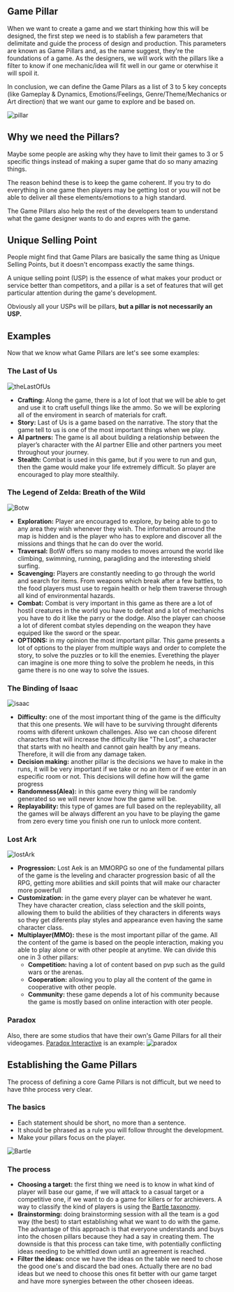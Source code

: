 ## Game Pillar
When we want to create a game and we start thinking how this will be designed, the first step we need is to stablish a few parameters that delimitate and guide the process of design and production. This parameters are known as Game Pillars and, as the name suggest, they're the foundations of a game. As the designers, we will work with the pillars like a filter to know if one mechanic/idea will fit well in our game or oterwhise it will spoil it.

In conclusion, we can define the Game Pilars as a list of 3 to 5 key concepts (like Gameplay & Dynamics, Emotions/Feelings, Genre/Theme/Mechanics or Art direction) that we want our game to explore and be based on.

![pillar](https://github.com/Divangus/GamePillars/blob/main/docs/images/3-pillars-of-VeriSM.jpg?raw=true)

## Why we need the Pillars?
Maybe some people are asking why they have to limit their games to 3 or 5 specific things instead of making a super game that do so many amazing things.

The reason behind these is to keep the game coherent. If you try to do everything in one game then players may be getting lost or you will not be able to deliver all these elements/emotions to a high standard.

The Game Pillars also help the rest of the developers team to understand what the game designer wants to do and expres with the game.

## Unique Selling Point 
People might find that Game Pilars are basically the same thing as Unique Selling Points, but it doesn't encompass exactly the same things.

A unique selling point (USP) is the essence of what makes your product or service better than competitors, and a pillar is a set of features that will get particular attention during the game's development.

Obviously all your USPs will be pillars, **but a pillar is not necessarily an USP.**

## Examples
Now that we know what Game Pillars are let's see some examples:

### The Last of Us
![theLastOfUs](https://github.com/Divangus/GamePillars/blob/main/docs/images/the-last-of-us-ellie-joel.jpg?raw=true)

- **Crafting:** Along the game, there is a lot of loot that we will be able to get and use it to craft usefull things like the ammo. So we will be exploring all of the enviroment in search of materials for craft.
- **Story:** Last of Us is a game based on the narrative. The story that the game tell to us is one of the most important things when we play.
- **AI partners:** The game is all about building a relationship between the player’s character with the AI partner Ellie and other partners you meet throughout your journey.
- **Stealth:** Combat is used in this game, but if you were to run and gun, then the game would make your life extremely difficult. So player are encouraged to play more stealthily.

### The Legend of Zelda: Breath of the Wild
![Botw](https://github.com/Divangus/GamePillars/blob/main/docs/images/zelda.jpg?raw=true)

- **Exploration:** Player are encouraged to explore, by being able to go to any area they wish whenever they wish. The information arround the map is hidden and is the player who has to explore and discover all the missions and things that he can do over the world.
- **Traversal:** BotW offers so many modes to moves arround the world like climbing, swimming, running, paragliding and the interesting shield surfing.  
- **Scavenging:** Players are constantly needing to go through the world and search for items. From weapons which break after a few battles, to the food players must use to regain health or help them traverse through all kind of environmental hazards.
- **Combat:** Combat is very important in this game as there are a lot of hostil creatures in the world you have to defeat and a lot of mechanichs you have to do it like the parry or the dodge. Also the player can choose a lot of diferent combat styles depending on the weapon they have equiped like the sword or the spear.
- **OPTIONS:** in my opinion the most important pillar. This game presents a lot of options to the player from multiple ways and order to complete the story, to solve the puzzles or to kill the enemies. Everething the player can imagine is one more thing to solve the problem he needs, in this game there is no one way to solve the issues. 

### The Binding of Isaac
![isaac](https://github.com/Divangus/GamePillars/blob/main/docs/images/isaac.jpg?raw=true)

- **Difficulty:** one of the most important thing of the game is the difficulty that this one presents. We will have to be surviving throught diferents rooms with diferent unkown challenges. Also we can choose diferent characters that will increase the difficulty like "The Lost", a character that starts with no health and cannot gain health by any means. Therefore, it will die from any damage taken.
- **Decision making:** another pillar is the decisions we have to make in the runs, it will be very important if we take or no an item or if we enter in an especific room or not. This decisions will define how will the game progress
- **Randomness(Alea):** in this game every thing will be randomly generated so we will never know how the game will be.
- **Replayability:** this type of games are full based on the repleyability, all the games will be always different an you have to be playing the game from zero every time you finish one run to unlock more content.


### Lost Ark
![lostArk](https://github.com/Divangus/GamePillars/blob/main/docs/images/Lost-Ark-Prime-Amazon.jpg?raw=true)

- **Progression:** Lost Aek is an MMORPG so one of the fundamental pillars of the game is the leveling and character progression basic of all the RPG, getting more abilities and skill points that will make our character more powerfull 
- **Customization:** in the game every player can be whatever he want. They have character creation, class selection and the skill points, allowing them to build the abilities of they characters in diferents ways so they get diferents play styles and appearance even having the same character class. 
- **Multiplayer(MMO):** these is the most important pillar of the game. All the content of the game is based on the people interaction, making you able to play alone or with other people at anytime. We can divide this one in 3 other pillars:
    - **Competition:** having a lot of content based on pvp such as the guild wars or the arenas.
    - **Cooperation:** allowing you to play all the content of the game in cooperative with other people.
    - **Community:** these game depends a lot of his community because the game is mostly based on online interaction with oter people.

### Paradox
Also, there are some studios that have their own's Game Pillars for all their videogames. [Paradox Interactive](https://www.paradoxinteractive.com/our-company/our-business/game-pillars) is an example: 
![paradox](https://github.com/Divangus/GamePillars/blob/main/docs/images/paradox-game-pillars.jpg?raw=true)

## Establishing the Game Pillars
The process of defining a core Game Pillars is not difficult, but we need to have thhe process very clear. 

### The basics
- Each statement should be short, no more than a sentence.
- It should be phrased as a rule you will follow throught the development.
- Make your pillars focus on the player.

![Bartle](https://github.com/Divangus/GamePillars/blob/main/docs/images/Gamification-Bartle.jpg?raw=true)

### The process
- **Choosing a target:** the first thing we need is to know in what kind of player will base our game, if we will attack to a casual target or a competitive one, if we want to do a game for killers or for archievers. A way to classify the kind of players is using the [Bartle taxonomy](https://en.wikipedia.org/wiki/Bartle_taxonomy_of_player_types).
- **Brainstorming:** doing brainstorming session with all the team is a god way (the best) to start establishing what we want to do with the game. The advantage of this approach is that everyone understands and buys into the chosen pillars because they had a say in creating them. The downside is that this process can take time, with potentially conflicting ideas needing to be whittled down until an agreement is reached.
- **Filter the ideas:** once we have the ideas on the table we need to chose the good one's and discard the bad ones. Actually there are no bad ideas but we need to choose this ones fit better with our game target and have more synergies between the other choseen ideeas.
